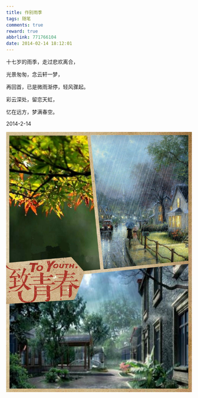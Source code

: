```yaml
---
title: 作别雨季
tags: 随笔
comments: true
reward: true
abbrlink: 771766104
date: 2014-02-14 18:12:01
---
```

十七岁的雨季，走过悲欢离合，

光景匆匆，念云轩一梦，

再回首，已是微雨渐停，轻风骤起。
<!-- more -->

彩云深处，留恋天虹，

忆在远方，梦满春空。

2014-2-14

![p1](/assets/img/c9061488102744.jpg)